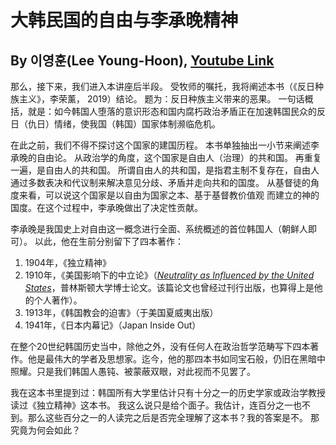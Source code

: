 # 大韩民国的自由与李承晚精神
## By 이영훈(Lee Young-Hoon), [Youtube Link](https://www.youtube.com/watch?v=SPTceqAuhaM&t=996s)


那么，接下来，我们进入本讲座后半段。
受牧师的嘱托，我将阐述本书（《反日种族主义》，李荣薰， 2019）结论。
题为：反日种族主义带来的恶果。
一句话概括，就是：如今韩国人堕落的意识形态和国内腐朽政治矛盾正在加速韩国民众的反日（仇日）情绪，使我国（韩国）国家体制濒临危机。

在此之前，我们不得不探讨这个国家的建国历程。
本书单独抽出一小节来阐述李承晚的自由论。
从政治学的角度，这个国家是自由人（治理）的共和国。
再重复一遍，是自由人的共和国。
所谓自由人的共和国，是指君主制不复存在，自由人通过多数表决和代议制来解决意见分歧、矛盾并走向共和的国度。
从基督徒的角度来看，可以说这个国家是以自由为国家之本、基于基督教价值观
而建立的神的国度。在这个过程中，李承晚做出了决定性贡献。

李承晚是我国史上对自由这一概念进行全面、系统概述的首位韩国人（朝鲜人即可）。
以此，他在生前分别留下了四本著作：
1) 1904年，《独立精神》
2) 1910年，《美国影响下的中立论》（[_Neutrality as Influenced by the United States_](https://archive.org/details/neutralityasinf00rheegoog/page/n1)，普林斯顿大学博士论文。该篇论文也曾经过刊行出版，也算得上是他的个人著作）。
3) 1913年，《韩国教会的迫害》（于美国夏威夷出版）
4) 1941年，《日本内幕记》（Japan Inside Out）

在整个20世纪韩国历史当中，除他之外，没有任何人在政治哲学范畴写下四本著作。他是最伟大的学者及思想家。迄今，他的那四本书如同宝石般，仍旧在黑暗中照耀。只是我们韩国人愚钝、被蒙蔽双眼，对此视而不见罢了。

我在这本书里提到过：韩国所有大学里估计只有十分之一的历史学家或政治学教授读过《独立精神》这本书。
我这么说只是给个面子。我估计，连百分之一也不到。那么这些百分之一的人读完之后是否完全理解了这本书？我的答案是不。
那究竟为何会如此？



